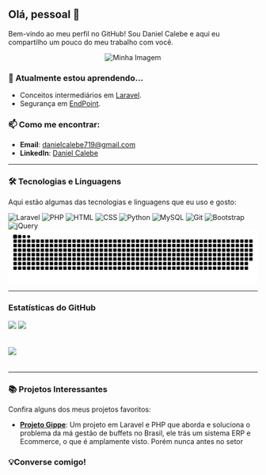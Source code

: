 ## Olá, pessoal 👋

Bem-vindo ao meu perfil no GitHub! Sou Daniel Calebe e aqui eu compartilho um pouco do meu trabalho com você.
<div style="text-align: center;">
  <img style="text-center" src="https://pa1.aminoapps.com/6926/f1bd065426066cdc8fc7f18cddab46b2a0713e39r1-500-355_hq.gif" alt="Minha Imagem">
</div>


### 🌱 Atualmente estou aprendendo...
- Conceitos intermediários em [Laravel](https://laravel.com/).
- Segurança em [EndPoint](https://aws.amazon.com/pt/what-is/endpoint-security/).

### 📫 Como me encontrar:
- **Email**: [danielcalebe719@gmail.com](mailto:danielcalebe719@gmail.com)
- **LinkedIn**: [Daniel Calebe](https://www.linkedin.com/in/daniel-calebe/)

---

### 🛠 Tecnologias e Linguagens

Aqui estão algumas das tecnologias e linguagens que eu uso e gosto:

<div>
  <img src="https://cdn.jsdelivr.net/gh/devicons/devicon/icons/laravel/laravel-original-wordmark.svg" alt="Laravel" width="50" height="50"/>
  <img src="https://cdn.jsdelivr.net/gh/devicons/devicon/icons/php/php-original.svg" alt="PHP" width="50" height="50"/>
  <img src="https://cdn.jsdelivr.net/gh/devicons/devicon/icons/html5/html5-original-wordmark.svg" alt="HTML" width="50" height="50"/>
  <img src="https://cdn.jsdelivr.net/gh/devicons/devicon/icons/css3/css3-original-wordmark.svg" alt="CSS" width="50" height="50"/>
  <img src="https://cdn.jsdelivr.net/gh/devicons/devicon/icons/python/python-original-wordmark.svg" alt="Python" width="50" height="50"/>
  <img src="https://cdn.jsdelivr.net/gh/devicons/devicon/icons/mysql/mysql-original-wordmark.svg" alt="MySQL" width="50" height="50"/>
  <img src="https://cdn.jsdelivr.net/gh/devicons/devicon/icons/git/git-original-wordmark.svg" alt="Git" width="50" height="50"/>
    <img src="https://cdn.jsdelivr.net/gh/devicons/devicon/icons/bootstrap/bootstrap-original-wordmark.svg" alt="Bootstrap" width="50" height="50"/>
  <img src="https://cdn.jsdelivr.net/gh/devicons/devicon/icons/jquery/jquery-original.svg" alt="jQuery" width="50" height="50"/>


</div>

<picture align="center">
  <source media="(prefers-color-scheme: dark)" srcset="https://raw.githubusercontent.com/mari4souza/mari4souza/output/github-contribution-grid-snake-dark.svg">
  <source media="(prefers-color-scheme: light)" srcset="https://raw.githubusercontent.com/mari4souza/mari4souza/output/github-contribution-grid-snake-dark.svg">
  <img align="center" alt="github contribution grid snake animation" src="https://raw.githubusercontent.com/mari4souza/mari4souza/output/github-contribution-grid-snake.svg">
</picture>

---

### Estatísticas do GitHub

<div>
  <img height="180em" src="https://github-readme-stats.vercel.app/api?username=danielcalebe&show_icons=true&theme=dark" />
  <img height="180em" src="https://github-readme-stats.vercel.app/api/top-langs/?username=danielcalebe&layout=compact&theme=dark" />
</div>
<br> </br>


  <img height="180em" src="https://github-readme-streak-stats.herokuapp.com/?user=danielcalebe&theme=dark" />
  <br> </br>

<!--<div>  <img height="180em" src="https://github-profile-summary-cards.vercel.app/api/cards/profile-details?username=danielcalebe&theme=github" />
</div>-->

---

### 📚 Projetos Interessantes

Confira alguns dos meus projetos favoritos:
- **[Projeto Gippe](https://github.com/danielcalebe/gippe)**: Um projeto em Laravel e PHP que aborda e soluciona o problema da má gestão de buffets no Brasil, ele trás um sistema ERP e Ecommerce, o que é amplamente visto. Porém nunca antes no setor

### 💡Converse comigo!


